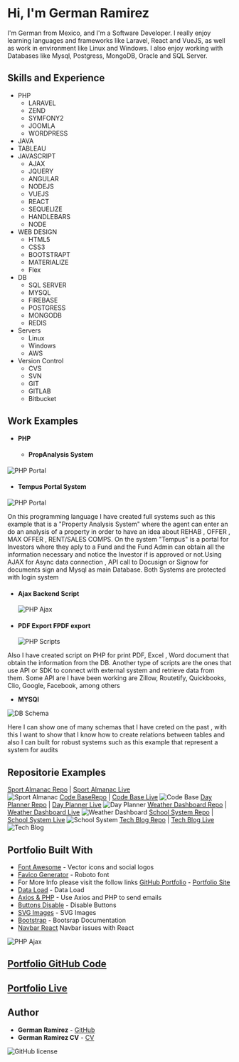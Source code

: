 # Hi, I'm German Ramirez

I'm German from Mexico, and I'm a Software Developer. I really enjoy learning languages and frameworks like Laravel, React and VueJS, as well as work in environment like Linux and Windows. I also enjoy working with Databases like Mysql, Postgress, MongoDB, Oracle and SQL Server.

## Skills and Experience

- PHP
  - LARAVEL
  - ZEND
  - SYMFONY2
  - JOOMLA
  - WORDPRESS
- JAVA
- TABLEAU
- JAVASCRIPT
  - AJAX
  - JQUERY
  - ANGULAR
  - NODEJS
  - VUEJS
  - REACT
  - SEQUELIZE
  - HANDLEBARS
  - NODE
- WEB DESIGN
  - HTML5
  - CSS3
  - BOOTSTRAPT
  - MATERIALIZE
  - Flex
- DB
  - SQL SERVER
  - MYSQL
  - FIREBASE
  - POSTGRESS
  - MONGODB
  - REDIS
- Servers
  - Linux
  - Windows
  - AWS
- Version Control
  - CVS
  - SVN
  - GIT
  - GITLAB
  - Bitbucket

## Work Examples

- **PHP**

  - #### PropAnalysis System

![PHP Portal](./public/assets/img/PropAnalysis.gif)

- #### Tempus Portal System

![PHP Portal](./public/assets/img/TempusPortal.png)

On this programming language I have created full systems such as this example that is a "Property Analysis System" where the agent can enter an do an analysis of a property in order to have an idea about REHAB , OFFER , MAX OFFER , RENT/SALES COMPS. On the system "Tempus" is a portal for Investors where they aply to a Fund and the Fund Admin can obtain all the information necessary and notice the Investor if is approved or not.Using AJAX for Async data connection , API call to Docusign or Signow for documents sign and Mysql as main Database. Both Systems are protected with login system

- #### Ajax Backend Script
  ![PHP Ajax](./public/assets/img/backendAjax.gif)
- #### PDF Export FPDF export
  ![PHP Scripts](./public/assets/img/pdfExportPhp.png)

Also I have created script on PHP for print PDF, Excel , Word document that obtain the information from the DB. Another type of scripts are the ones that use API or SDK to connect with external system and retrieve data from them. Some API are I have been working are Zillow, Routetify, Quickbooks, Clio, Google, Facebook, among others

- **MYSQl**

![DB Schema](./public/assets/img/dbSchemas.png)

Here I can show one of many schemas that I have creted on the past , with this I want to show that I know how to create relations between tables and also I can built for robust systems such as this example that represent a system for audits

## Repositorie Examples

[Sport Almanac Repo](https://github.com/adina-hc/sports-almanac) |
[Sport Almanac Live](https://adina-hc.github.io/sports-almanac/)  
![Sport Almanac](./public/assets/img/sportAlmanac.gif)
[Code BaseRepo](https://github.com/izaack89/code-base) |
[Code Base Live](https://izaack89.github.io/code-base/)
![Code Base](./public/assets/img/codeBase.gif)
[Day Planner Repo](https://github.com/izaack89/day-planner) |
[Day Planner Live](https://izaack89.github.io/day-planner/)
![Day Planner](./public/assets/img/dayPlanner.gif)
[Weather Dashboard Repo](https://github.com/izaack89/weather-dashboard) |
[Weather Dashboard Live](https://izaack89.github.io/weather-dashboard/)
![Weather Dashboard](./public/assets/img/dashboardWeather.gif)
[School System Repo](https://github.com/izaack89/school-system) |
[School System Live](https://infinite-chamber-84516.herokuapp.com/)
![School System](./public/assets/img/schoolSystem.gif)
[Tech Blog Repo](https://github.com/izaack89/tech-blog) |
[Tech Blog Live](https://floating-garden-59968.herokuapp.com/login)
![Tech Blog](./public/assets/img/systemView.gif)

## Portfolio Built With

- [Font Awesome](https://fontawesome.com/v5.15/how-to-use/on-the-web/using-with/react) - Vector icons and social logos
- [Favico Generator](https://www.favicon-generator.org/) - Roboto font
- For More Info please visit the follow links [GitHub Portfolio](https://github.com/izaack89/portfolio) - [Portfolio Site](https://izaack89.github.io/portfolio/)
- [Data Load](https://www.pluralsight.com/guides/load-and-render-json-data-into-react-components) - Data Load
- [Axios & PHP](https://blog.bitsrc.io/how-to-build-a-contact-form-with-react-js-and-php-d5977c17fec0) - Use Axios and PHP to send emails
- [Buttons Disable](https://stackoverflow.com/questions/41488715/how-to-disable-button-in-react-js) - Disable Buttons
- [SVG Images](https://undraw.co/search) - SVG Images
- [Bootstrap](https://getbootstrap.com/docs/5.0/) - Bootsrap Documentation
- [Navbar React](https://stackoverflow.com/questions/66217242/collapsed-navbar-not-working-react-and-bootstrap-5) Navbar issues with React

![PHP Ajax](./public/assets/img/portfolio.gif)

## [Portfolio GitHub Code](https://github.com/izaack89/portfolio-react/settings/pages)

## [Portfolio Live](https://izaack89.github.io/portfolio-react/)

## Author

- **German Ramirez** - [GitHub](https://github.com/izaack89/)
- **German Ramirez CV** - [CV](https://izaack89.github.io/portfolio-react/assets/pdf/CV-German_Isaac_Ramirez.pdf)


![GitHub license](https://img.shields.io/badge/Licenses-MIT-blue.svg)